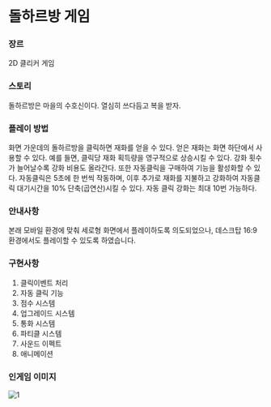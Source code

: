 돌하르방 게임
=====================
### 장르
2D 클리커 게임

### 스토리
돌하르방은 마을의 수호신이다. 열심히 쓰다듬고 복을 받자.

### 플레이 방법
화면 가운데의 돌하르방을 클릭하면 재화를 얻을 수 있다. 얻은 재화는 화면 하단에서 사용할 수 있다.
예를 들면, 클릭당 재화 획득량을 영구적으로 상승시킬 수 있다. 강화 횟수가 늘어날수록 강화 비용도 올라간다.
또한 자동클릭을 구매하여 기능을 활성화할 수 있다. 자동클릭은 5초에 한 번씩 작동하며, 이후 추가로 재화를 지불하고 강화하여 자동클릭 대기시간을 10% 단축(곱연산)시킬 수 있다. 자동 클릭 강화는 최대 10번 가능하다.

### 안내사항
본래 모바일 환경에 맞춰 세로형 화면에서 플레이하도록 의도되었으나, 데스크탑 16:9 환경에서도 플레이할 수 있도록 하였습니다.

### 구현사항
1. 클릭이벤트 처리
2. 자동 클릭 기능
3. 점수 시스템
4. 업그레이드 시스템
5. 통화 시스템
6. 파티클 시스템
7. 사운드 이펙트
8. 애니메이션

### 인게임 이미지
![1](https://github.com/JNUSYJ/DolHarbang/assets/93385183/13c03bb2-564b-4521-8239-e43d55d122ad)
